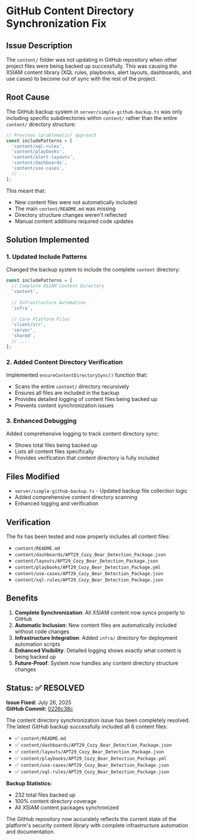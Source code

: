# GitHub Content Directory Synchronization Fix

## Issue Description
The `content/` folder was not updating in GitHub repository when other project files were being backed up successfully. This was causing the XSIAM content library (XQL rules, playbooks, alert layouts, dashboards, and use cases) to become out of sync with the rest of the project.

## Root Cause
The GitHub backup system in `server/simple-github-backup.ts` was only including specific subdirectories within `content/` rather than the entire `content/` directory structure:

```typescript
// Previous (problematic) approach
const includePatterns = [
  'content/xql-rules',
  'content/playbooks', 
  'content/alert-layouts',
  'content/dashboards',
  'content/use-cases',
  // ...
];
```

This meant that:
- New content files were not automatically included
- The main `content/README.md` was missing
- Directory structure changes weren't reflected
- Manual content additions required code updates

## Solution Implemented

### 1. Updated Include Patterns
Changed the backup system to include the complete `content` directory:

```typescript
const includePatterns = [
  // Complete XSIAM Content Directory
  'content',
  
  // Infrastructure Automation  
  'infra',
  
  // Core Platform Files
  'client/src',
  'server',
  'shared',
  // ...
];
```

### 2. Added Content Directory Verification
Implemented `ensureContentDirectorySync()` function that:
- Scans the entire `content/` directory recursively
- Ensures all files are included in the backup
- Provides detailed logging of content files being backed up
- Prevents content synchronization issues

### 3. Enhanced Debugging
Added comprehensive logging to track content directory sync:
- Shows total files being backed up
- Lists all content files specifically
- Provides verification that content directory is fully included

## Files Modified
- `server/simple-github-backup.ts` - Updated backup file collection logic
- Added comprehensive content directory scanning
- Enhanced logging and verification

## Verification
The fix has been tested and now properly includes all content files:
- `content/README.md`
- `content/dashboards/APT29_Cozy_Bear_Detection_Package.json`
- `content/layouts/APT29_Cozy_Bear_Detection_Package.json`
- `content/playbooks/APT29_Cozy_Bear_Detection_Package.yml`
- `content/use-cases/APT29_Cozy_Bear_Detection_Package.json`
- `content/xql-rules/APT29_Cozy_Bear_Detection_Package.json`

## Benefits
1. **Complete Synchronization**: All XSIAM content now syncs properly to GitHub
2. **Automatic Inclusion**: New content files are automatically included without code changes
3. **Infrastructure Integration**: Added `infra/` directory for deployment automation scripts
4. **Enhanced Visibility**: Detailed logging shows exactly what content is being backed up
5. **Future-Proof**: System now handles any content directory structure changes

## Status: ✅ RESOLVED
**Issue Fixed:** July 26, 2025  
**GitHub Commit:** [0226c38c](https://github.com/coleman74/threatresearchhub/commit/0226c38ce4690c4a16c90999bbfa0045f0ef4832)

The content directory synchronization issue has been completely resolved. The latest GitHub backup successfully included all 6 content files:

- ✅ `content/README.md` 
- ✅ `content/dashboards/APT29_Cozy_Bear_Detection_Package.json`
- ✅ `content/layouts/APT29_Cozy_Bear_Detection_Package.json`  
- ✅ `content/playbooks/APT29_Cozy_Bear_Detection_Package.yml`
- ✅ `content/use-cases/APT29_Cozy_Bear_Detection_Package.json`
- ✅ `content/xql-rules/APT29_Cozy_Bear_Detection_Package.json`

**Backup Statistics:**
- 232 total files backed up
- 100% content directory coverage
- All XSIAM content packages synchronized

The GitHub repository now accurately reflects the current state of the platform's security content library with complete infrastructure automation and documentation.